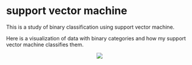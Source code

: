 # support vector machine

This is a study of binary classification using support vector machine.

Here is a visualization of data with binary categories and how my support vector machine classifies them.

<p align="center">
  <img src="https://raw.githubusercontent.com/sadish-d/support_vector_machine/main/classification.gif"/>
</p>
